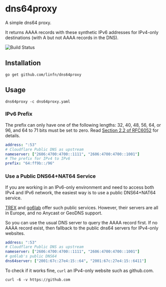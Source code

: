 #  dns64proxy

A simple dns64 proxy.

It returns AAAA records with these synthetic IPv6 addresses for IPv4-only destinations (with A but not AAAA records in the DNS).

![Build Status](https://travis-ci.com/linfn/leetcode.svg?branch=master)

## Installation

```shell
go get github.com/linfn/dns64proxy
```

## Usage

```shell
dns64proxy -c dns64proxy.yaml
```

### IPv6 Prefix

The prefix can only have one of the following lengths: 32, 40, 48, 56, 64, or 96, and 64 to 71 bits must be set to zero. Read [Section 2.2 of RFC6052](https://tools.ietf.org/html/rfc6052#section-2.2) for details.

```yaml
address: ":53"
# Cloudflare Public DNS as upstream
nameserver: ["2606:4700:4700::1111", "2606:4700:4700::1001"]
# The prefix for IPv4 to IPv6
prefix: "64:ff9b::/96"
```

### Use a Public DNS64+NAT64 Service

If you are working in an IPv6-only environment and need to access both IPv4 and IPv6 network, the easiest way is to use a public DNS64+NAT64 service.

[TREX](http://www.trex.fi/2011/dns64.html) and [go6lab](https://go6lab.si/current-ipv6-tests/nat64dns64-public-test/) offer such public services. However, their servers are all in Europe, and no Anycast or GeoDNS support. 

So you can use the usual DNS server to query the AAAA record first. If no AAAA record exist, then fallback to the public dns64 servers for IPv4-only websites.

```yaml
address: ":53"
# Cloudflare Public DNS as upstream
nameserver: ["2606:4700:4700::1111", "2606:4700:4700::1001"]
# go6lab's public DNS64
dns64server: ["2001:67c:27e4:15::64", "2001:67c:27e4:15::6411"]
```

To check if it works fine, `curl` an IPv4-only website such as github.com.

```shell
curl -6 -v https://github.com
```

